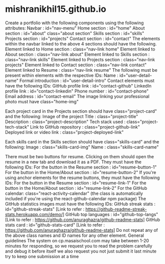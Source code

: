 # mishranikhil15.github.io


Create a portfolio with the following components using the following attributes:
Navbar : id="nav-menu"
Home section : id="home"
About section : id="about" class="about section"
Skills section : id="skills"
Projects section : id="projects"
Contact section : id="contact"
The elements within the navbar linked to the above 4 sections should have the following.
Element linked to Home section : class="nav-link home"
Element linked to About section : class="nav-link about"
Element linked to Skills section : class="nav-link skills"
Element linked to Projects section : class="nav-link projects"
Element linked to Contact section : class="nav-link contact"
Element linked to Resume : class="nav-link resume"
The following must be present within elements with the respective IDs:
Name : id="user-detail-name"
Formal introduction : id="user-detail-intro"
Contact elements must have the following IDs:
GitHub profile link : id="contact-github"
LinkedIn profile link : id="contact-linkedin"
Phone number : id="contact-phone"
Email address : id="contact-email"
The image linking your professional photo must have class="home-img"

Each project card in the Projects section should have class="project-card" and the following:
Image of the project
Title : class="project-title"
Description : class="project-description"
Tech stack used : class="project-tech-stack"
Link to GitHub repository : class="project-github-link"
Deployed link or video link : class="project-deployed-link"

Each skills card in the Skills section should have class="skills-card" and the following:
Image : class="skills-card-img"
Name : class="skills-card-name"

There must be two buttons for resume. Clicking on them should open the resume in a new tab and download it as a PDF. They must have the following IDs:
For the button in the Resume section : id="resume-button-1"
For the button in the Home/About section : id="resume-button-2"
If you're using anchor elements for the resume buttons, they must have the following IDs:
For the button in the Resume section : id="resume-link-1"
For the button in the Home/About section : id="resume-link-2"
For the GitHub calendar: class="react-activity-calendar" (the class is automatically included if you're using the react-github-calendar npm package)
The GitHub statistics images must have the following IDs:
GitHub streak stats : id="github-streak-stats" [Link to refer : https://github-readme-streak-stats.herokuapp.com/demo/]
GitHub top languages : id="github-top-langs" [Link to refer : https://github.com/anuraghazra/github-readme-stats]
GitHub stats card : id="github-stats-card" [Link to refer : https://github.com/anuraghazra/github-readme-stats]
Do not repeat any of the above class names and ID names for any other element.
General guidelines
The system on cp.masaischool.com may take between 1-20 minutes for responding,
so we request you to read the problem carefully and debug it before itself
we also request you not just submit it last minute
try to keep one submission at a time
